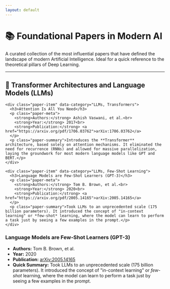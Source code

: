 ```yaml
---
layout: default
---
```

# 📚 Foundational Papers in Modern AI

A curated collection of the most influential papers that have defined the landscape of modern Artificial Intelligence. Ideal for a quick reference to the theoretical pillars of Deep Learning.

---

<div class="papers-list">

  <section class="paper-category">
    <h2>🤖 Transformer Architectures and Language Models (LLMs)</h2>

    <div class="paper-item" data-category="LLMs, Transformers">
      <h3>Attention Is All You Need</h3>
      <p class="paper-meta">
        <strong>Authors:</strong> Ashish Vaswani, et al.<br>
        <strong>Year:</strong> 2017<br>
        <strong>Publication:</strong> <a href="https://arxiv.org/pdf/1706.03762">arXiv:1706.03762</a>
      </p>
      <p class="paper-summary">Introduces the **Transformer** architecture, based solely on attention mechanisms. It eliminated the need for recurrence (RNNs) and allowed for massive parallelization, laying the groundwork for most modern language models like GPT and BERT.</p>
    </div>

    <div class="paper-item" data-category="LLMs, Few-Shot Learning">
      <h3>Language Models are Few-Shot Learners (GPT-3)</h3>
      <p class="paper-meta">
        <strong>Authors:</strong> Tom B. Brown, et al.<br>
        <strong>Year:</strong> 2020<br>
        <strong>Publication:</strong> <a href="https://arxiv.org/pdf/2005.14165">arXiv:2005.14165</a>
      </p>
      <p class="paper-summary">Took LLMs to an unprecedented scale (175 billion parameters). It introduced the concept of "in-context learning" or *few-shot* learning, where the model can learn to perform a task just by seeing a few examples in the prompt.</p>
    </div>

  </section>

</div>

### Language Models are Few-Shot Learners (GPT-3)
- **Authors:** Tom B. Brown, et al.
- **Year:** 2020
- **Publication:** [arXiv:2005.14165](https://arxiv.org/pdf/2005.14165)
- **Quick Summary:** Took LLMs to an unprecedented scale (175 billion parameters). It introduced the concept of "in-context learning" or *few-shot* learning, where the model can learn to perform a task just by seeing a few examples in the prompt.
